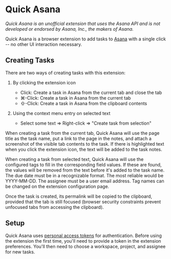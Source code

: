 # Quick Asana

_Quick Asana is an unofficial extension that uses the Asana API and is not developed or endorsed by Asana, Inc., the makers of Asana._

Quick Asana is a browser extension to add tasks to [Asana](https://asana.com/) with a single click -- no other UI interaction necessary.

## Creating Tasks
There are two ways of creating tasks with this extension:
1. By clicking the extension icon
   * Click: Create a task in Asana from the current tab and close the tab
   * ⌘-Click: Create a task in Asana from the current tab
   * ⇧-Click: Create a task in Asana from the clipboard contents

2. Using the context menu entry on selected text
   * Select some text => Right-click => "Create task from selection"

When creating a task from the current tab, Quick Asana will use the page title as the task name,
put a link to the page in the notes, and attach a screenshot of the visible tab contents to the task.
If there is highlighted text when you click the extension icon, the text will be added to the task notes.

When creating a task from selected text, Quick Asana will use the configured tags to fill in the corresponding 
field values. If these are found, the values will be removed from the text before it's added to the task name.
The due date must be in a recognizable format. The most reliable would be YYYY-MM-DD.
The assignee must be a user email address.
Tag names can be changed on the extension configuration page. 

Once the task is created, its permalink will be copied to the clipboard, provided that the tab is still focused
(browser security constraints prevent unfocused tabs from accessing the clipboard).

## Setup
Quick Asana uses [personal access tokens](https://developers.asana.com/docs/personal-access-token) for authentication.
Before using the extension the first time, you'll need to provide a token in the extension preferences.
You'll then need to choose a workspace, project, and assignee for new tasks.
